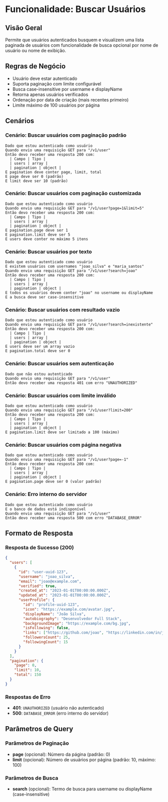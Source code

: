 # Funcionalidade: Buscar Usuários

## Visão Geral
Permite que usuários autenticados busquem e visualizem uma lista paginada de usuários com funcionalidade de busca opcional por nome de usuário ou nome de exibição.

## Regras de Negócio
- Usuário deve estar autenticado
- Suporta paginação com limite configurável
- Busca case-insensitive por username e displayName
- Retorna apenas usuários verificados
- Ordenação por data de criação (mais recentes primeiro)
- Limite máximo de 100 usuários por página

## Cenários

### Cenário: Buscar usuários com paginação padrão
```gherkin
Dado que estou autenticado como usuário
Quando envio uma requisição GET para "/v1/user"
Então devo receber uma resposta 200 com:
  | Campo | Tipo |
  | users | array |
  | pagination | object |
E pagination deve conter page, limit, total
E page deve ser 0 (padrão)
E limit deve ser 10 (padrão)
```

### Cenário: Buscar usuários com paginação customizada
```gherkin
Dado que estou autenticado como usuário
Quando envio uma requisição GET para "/v1/user?page=1&limit=5"
Então devo receber uma resposta 200 com:
  | Campo | Tipo |
  | users | array |
  | pagination | object |
E pagination.page deve ser 1
E pagination.limit deve ser 5
E users deve conter no máximo 5 itens
```

### Cenário: Buscar usuários por texto
```gherkin
Dado que estou autenticado como usuário
E existem usuários com usernames "joao_silva" e "maria_santos"
Quando envio uma requisição GET para "/v1/user?search=joao"
Então devo receber uma resposta 200 com:
  | Campo | Tipo |
  | users | array |
  | pagination | object |
E todos os usuários devem conter "joao" no username ou displayName
E a busca deve ser case-insensitive
```

### Cenário: Buscar usuários com resultado vazio
```gherkin
Dado que estou autenticado como usuário
Quando envio uma requisição GET para "/v1/user?search=inexistente"
Então devo receber uma resposta 200 com:
  | Campo | Tipo |
  | users | array |
  | pagination | object |
E users deve ser um array vazio
E pagination.total deve ser 0
```

### Cenário: Buscar usuários sem autenticação
```gherkin
Dado que não estou autenticado
Quando envio uma requisição GET para "/v1/user"
Então devo receber uma resposta 401 com erro "UNAUTHORIZED"
```

### Cenário: Buscar usuários com limite inválido
```gherkin
Dado que estou autenticado como usuário
Quando envio uma requisição GET para "/v1/user?limit=200"
Então devo receber uma resposta 200 com:
  | Campo | Tipo |
  | users | array |
  | pagination | object |
E pagination.limit deve ser limitado a 100 (máximo)
```

### Cenário: Buscar usuários com página negativa
```gherkin
Dado que estou autenticado como usuário
Quando envio uma requisição GET para "/v1/user?page=-1"
Então devo receber uma resposta 200 com:
  | Campo | Tipo |
  | users | array |
  | pagination | object |
E pagination.page deve ser 0 (valor padrão)
```

### Cenário: Erro interno do servidor
```gherkin
Dado que estou autenticado como usuário
E o banco de dados está indisponível
Quando envio uma requisição GET para "/v1/user"
Então devo receber uma resposta 500 com erro "DATABASE_ERROR"
```

## Formato de Resposta

### Resposta de Sucesso (200)
```json
{
  "users": [
    {
      "id": "user-uuid-123",
      "username": "joao_silva",
      "email": "joao@example.com",
      "verified": true,
      "created_at": "2023-01-01T00:00:00.000Z",
      "updated_at": "2023-01-01T00:00:00.000Z",
      "userProfile": {
        "id": "profile-uuid-123",
        "icon": "https://example.com/avatar.jpg",
        "displayName": "João Silva",
        "autobiography": "Desenvolvedor Full Stack",
        "backgroundImage": "https://example.com/bg.jpg",
        "isFollowing": false,
        "links": ["https://github.com/joao", "https://linkedin.com/in/joao"],
        "followersCount": 25,
        "followingCount": 15
      }
    }
  ],
  "pagination": {
    "page": 0,
    "limit": 10,
    "total": 150
  }
}
```

### Respostas de Erro
- **401**: `UNAUTHORIZED` (usuário não autenticado)
- **500**: `DATABASE_ERROR` (erro interno do servidor)

## Parâmetros de Query

### Parâmetros de Paginação
- **page** (opcional): Número da página (padrão: 0)
- **limit** (opcional): Número de usuários por página (padrão: 10, máximo: 100)

### Parâmetros de Busca
- **search** (opcional): Termo de busca para username ou displayName (case-insensitive)

